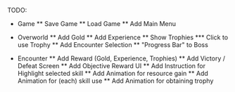 TODO:

* Game
** Save Game
** Load Game
** Add Main Menu

* Overworld
** Add Gold
** Add Experience
** Show Trophies
*** Click to use Trophy
** Add Encounter Selection
** "Progress Bar" to Boss

* Encounter
** Add Reward (Gold, Experience, Trophies)
** Add Victory / Defeat Screen
** Add Objective Reward UI
** Add Instruction for Highlight selected skill
** Add Animation for resource gain
** Add Animation for (each) skill use
** Add Animation for obtaining trophy